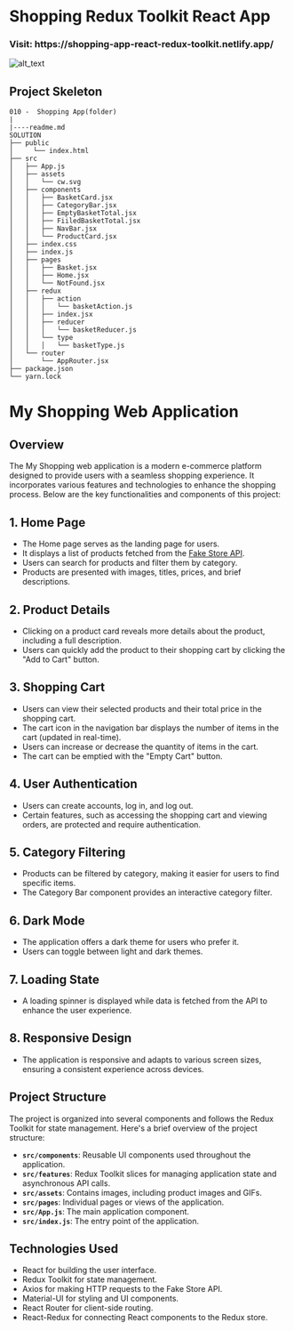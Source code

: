 # Shopping Redux Toolkit React App

<h3>Visit: https://shopping-app-react-redux-toolkit.netlify.app/</h3>

<img alt="alt_text" src="./shoppingcarts.gif"/>



## Project Skeleton

```
010 -  Shopping App(folder)
|
|----readme.md 
SOLUTION
├── public
│     └── index.html
├── src
│   ├── App.js
│   ├── assets
│   │   └── cw.svg
│   ├── components
│   │   ├── BasketCard.jsx
│   │   ├── CategoryBar.jsx
│   │   ├── EmptyBasketTotal.jsx
│   │   ├── FiiledBasketTotal.jsx
│   │   ├── NavBar.jsx
│   │   └── ProductCard.jsx
│   ├── index.css
│   ├── index.js
│   ├── pages
│   │   ├── Basket.jsx
│   │   ├── Home.jsx
│   │   └── NotFound.jsx
│   ├── redux
│   │   ├── action
│   │   │   └── basketAction.js
│   │   ├── index.jsx
│   │   ├── reducer
│   │   │   └── basketReducer.js
│   │   └── type
│   │   │   └── basketType.js
│   └── router
│       └── AppRouter.jsx
├── package.json
└── yarn.lock
```
# My Shopping Web Application

## Overview
The My Shopping web application is a modern e-commerce platform designed to provide users with a seamless shopping experience. It incorporates various features and technologies to enhance the shopping process. Below are the key functionalities and components of this project:

## 1. Home Page
- The Home page serves as the landing page for users.
- It displays a list of products fetched from the [Fake Store API](https://fakestoreapi.com/).
- Users can search for products and filter them by category.
- Products are presented with images, titles, prices, and brief descriptions.

## 2. Product Details
- Clicking on a product card reveals more details about the product, including a full description.
- Users can quickly add the product to their shopping cart by clicking the "Add to Cart" button.

## 3. Shopping Cart
- Users can view their selected products and their total price in the shopping cart.
- The cart icon in the navigation bar displays the number of items in the cart (updated in real-time).
- Users can increase or decrease the quantity of items in the cart.
- The cart can be emptied with the "Empty Cart" button.

## 4. User Authentication
- Users can create accounts, log in, and log out.
- Certain features, such as accessing the shopping cart and viewing orders, are protected and require authentication.

## 5. Category Filtering
- Products can be filtered by category, making it easier for users to find specific items.
- The Category Bar component provides an interactive category filter.

## 6. Dark Mode
- The application offers a dark theme for users who prefer it.
- Users can toggle between light and dark themes.

## 7. Loading State
- A loading spinner is displayed while data is fetched from the API to enhance the user experience.

## 8. Responsive Design
- The application is responsive and adapts to various screen sizes, ensuring a consistent experience across devices.

## Project Structure
The project is organized into several components and follows the Redux Toolkit for state management. Here's a brief overview of the project structure:

- **`src/components`**: Reusable UI components used throughout the application.
- **`src/features`**: Redux Toolkit slices for managing application state and asynchronous API calls.
- **`src/assets`**: Contains images, including product images and GIFs.
- **`src/pages`**: Individual pages or views of the application.
- **`src/App.js`**: The main application component.
- **`src/index.js`**: The entry point of the application.

## Technologies Used
* React for building the user interface.
* Redux Toolkit for state management.
* Axios for making HTTP requests to the Fake Store API.
* Material-UI for styling and UI components.
* React Router for client-side routing.
* React-Redux for connecting React components to the Redux store.

